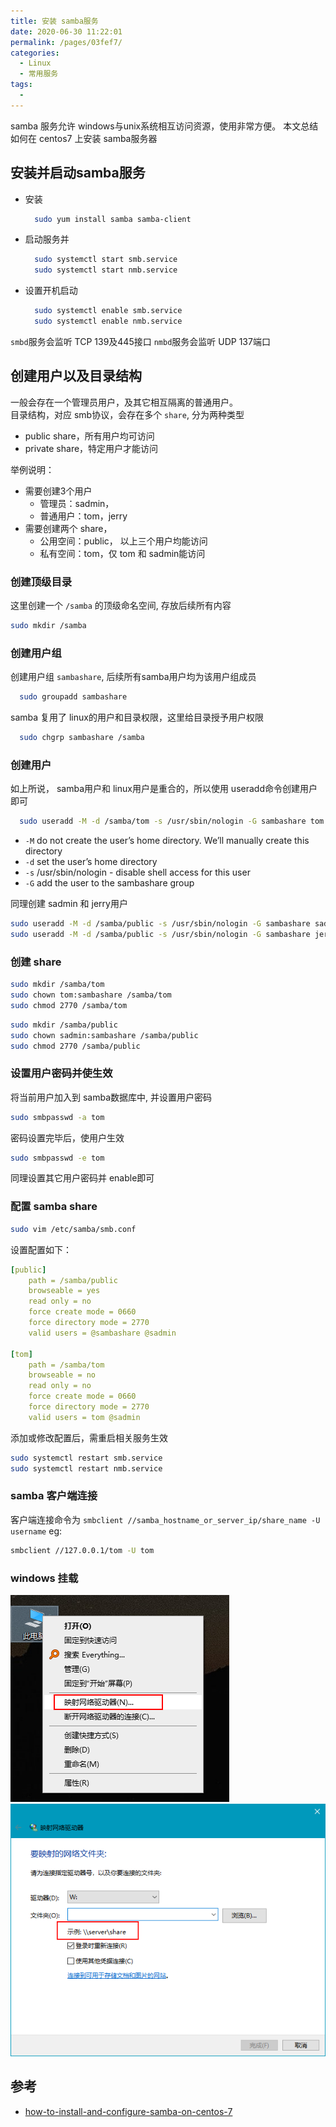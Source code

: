 ```yaml
---
title: 安装 samba服务
date: 2020-06-30 11:22:01
permalink: /pages/03fef7/
categories: 
  - Linux
  - 常用服务
tags: 
  - 
---
```


samba 服务允许 windows与unix系统相互访问资源，使用非常方便。
本文总结如何在 centos7 上安装 samba服务器

## 安装并启动samba服务
- 安装
  ```sh
    sudo yum install samba samba-client
  ```
- 启动服务并
  ```sh
    sudo systemctl start smb.service
    sudo systemctl start nmb.service
  ```
- 设置开机启动
  ```sh
    sudo systemctl enable smb.service
    sudo systemctl enable nmb.service
  ```

`smbd`服务会监听 TCP 139及445接口
`nmbd`服务会监听 UDP 137端口

## 创建用户以及目录结构
一般会存在一个管理员用户，及其它相互隔离的普通用户。  
目录结构，对应 smb协议，会存在多个 `share`, 分为两种类型
- public share，所有用户均可访问
- private share，特定用户才能访问

举例说明：
- 需要创建3个用户
  - 管理员：sadmin，
  - 普通用户：tom，jerry
- 需要创建两个 share，
  - 公用空间：public， 以上三个用户均能访问
  - 私有空间：tom，仅 tom 和 sadmin能访问

### 创建顶级目录
这里创建一个 `/samba` 的顶级命名空间, 存放后续所有内容
```sh
sudo mkdir /samba
```

### 创建用户组
创建用户组 `sambashare`, 后续所有samba用户均为该用户组成员
```sh
  sudo groupadd sambashare
```
samba 复用了 linux的用户和目录权限，这里给目录授予用户权限
```sh
  sudo chgrp sambashare /samba
```


### 创建用户
如上所说， samba用户和 linux用户是重合的，所以使用 useradd命令创建用户即可
```sh
  sudo useradd -M -d /samba/tom -s /usr/sbin/nologin -G sambashare tom
```
- `-M` do not create the user’s home directory. We’ll manually create this directory
- `-d` set the user’s home directory
- `-s` /usr/sbin/nologin - disable shell access for this user
- `-G` add the user to the sambashare group

同理创建 sadmin 和 jerry用户
```sh
sudo useradd -M -d /samba/public -s /usr/sbin/nologin -G sambashare sadmin
sudo useradd -M -d /samba/public -s /usr/sbin/nologin -G sambashare jerry
```
### 创建 share
```sh
sudo mkdir /samba/tom
sudo chown tom:sambashare /samba/tom
sudo chmod 2770 /samba/tom
```
```sh
sudo mkdir /samba/public
sudo chown sadmin:sambashare /samba/public
sudo chmod 2770 /samba/public
```

### 设置用户密码并使生效
将当前用户加入到 samba数据库中, 并设置用户密码
```sh
sudo smbpasswd -a tom
```
密码设置完毕后，使用户生效
```sh
sudo smbpasswd -e tom
```
同理设置其它用户密码并 enable即可

### 配置 samba share
```sh
sudo vim /etc/samba/smb.conf
```
设置配置如下：
```yml
[public]
    path = /samba/public
    browseable = yes
    read only = no
    force create mode = 0660
    force directory mode = 2770
    valid users = @sambashare @sadmin

[tom]
    path = /samba/tom
    browseable = no
    read only = no
    force create mode = 0660
    force directory mode = 2770
    valid users = tom @sadmin
```

添加或修改配置后，需重启相关服务生效
```sh
sudo systemctl restart smb.service
sudo systemctl restart nmb.service
```

### samba 客户端连接
客户端连接命令为 `smbclient //samba_hostname_or_server_ip/share_name -U username`
eg:
```sh
smbclient //127.0.0.1/tom -U tom
```

### windows 挂载
![](../images/samba_mount_on_windows_1.png)  
![](../images/samba_mount_on_windows_2.png)

## 参考
- [how-to-install-and-configure-samba-on-centos-7](https://linuxize.com/post/how-to-install-and-configure-samba-on-centos-7/)